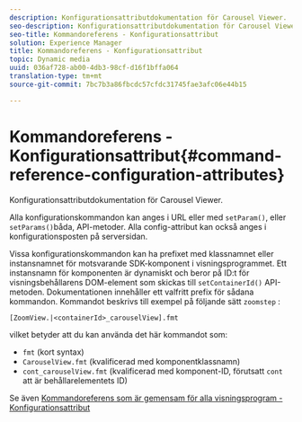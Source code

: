 ```yaml
---
description: Konfigurationsattributdokumentation för Carousel Viewer.
seo-description: Konfigurationsattributdokumentation för Carousel Viewer.
seo-title: Kommandoreferens - Konfigurationsattribut
solution: Experience Manager
title: Kommandoreferens - Konfigurationsattribut
topic: Dynamic media
uuid: 036af728-ab00-4db3-98cf-d16f1bffa064
translation-type: tm+mt
source-git-commit: 7bc7b3a86fbcdc57cfdc31745fae3afc06e44b15

---
```



# Kommandoreferens - Konfigurationsattribut{#command-reference-configuration-attributes}

Konfigurationsattributdokumentation för Carousel Viewer.

Alla konfigurationskommandon kan anges i URL eller med `setParam()`, eller `setParams()`båda, API-metoder. Alla config-attribut kan också anges i konfigurationsposten på serversidan.

Vissa konfigurationskommandon kan ha prefixet med klassnamnet eller instansnamnet för motsvarande SDK-komponent i visningsprogrammet. Ett instansnamn för komponenten är dynamiskt och beror på ID:t för visningsbehållarens DOM-element som skickas till `setContainerId()` API-metoden. Dokumentationen innehåller ett valfritt prefix för sådana kommandon. Kommandot beskrivs till exempel på följande sätt `zoomstep` :

`[ZoomView.|<containerId>_carouselView].fmt`

vilket betyder att du kan använda det här kommandot som:

* `fmt` (kort syntax)
* `CarouselView.fmt` (kvalificerad med komponentklassnamn)
* `cont_carouselView.fmt` (kvalificerad med komponent-ID, förutsatt `cont` att är behållarelementets ID)

Se även [Kommandoreferens som är gemensam för alla visningsprogram - Konfigurationsattribut](../../../r-html5-viewer-20-cmdref-configattrib/r-html5-viewer-20-cmdref-configattrib.md#concept-850e0f2c49b949deb7cfbfd330d329bd)
